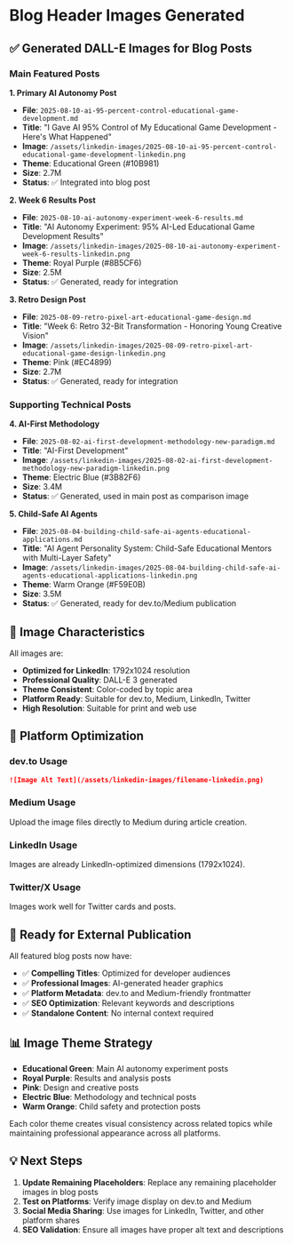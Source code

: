 # Blog Header Images Generated

## ✅ Generated DALL-E Images for Blog Posts

### Main Featured Posts

**1. Primary AI Autonomy Post**
- **File**: `2025-08-10-ai-95-percent-control-educational-game-development.md`
- **Title**: "I Gave AI 95% Control of My Educational Game Development - Here's What Happened"
- **Image**: `/assets/linkedin-images/2025-08-10-ai-95-percent-control-educational-game-development-linkedin.png`
- **Theme**: Educational Green (#10B981)
- **Size**: 2.7M
- **Status**: ✅ Integrated into blog post

**2. Week 6 Results Post**
- **File**: `2025-08-10-ai-autonomy-experiment-week-6-results.md`
- **Title**: "AI Autonomy Experiment: 95% AI-Led Educational Game Development Results"
- **Image**: `/assets/linkedin-images/2025-08-10-ai-autonomy-experiment-week-6-results-linkedin.png`
- **Theme**: Royal Purple (#8B5CF6)
- **Size**: 2.5M
- **Status**: ✅ Generated, ready for integration

**3. Retro Design Post**
- **File**: `2025-08-09-retro-pixel-art-educational-game-design.md`
- **Title**: "Week 6: Retro 32-Bit Transformation - Honoring Young Creative Vision"
- **Image**: `/assets/linkedin-images/2025-08-09-retro-pixel-art-educational-game-design-linkedin.png`
- **Theme**: Pink (#EC4899)
- **Size**: 2.7M
- **Status**: ✅ Generated, ready for integration

### Supporting Technical Posts

**4. AI-First Methodology**
- **File**: `2025-08-02-ai-first-development-methodology-new-paradigm.md`
- **Title**: "AI-First Development"
- **Image**: `/assets/linkedin-images/2025-08-02-ai-first-development-methodology-new-paradigm-linkedin.png`
- **Theme**: Electric Blue (#3B82F6)
- **Size**: 3.4M
- **Status**: ✅ Generated, used in main post as comparison image

**5. Child-Safe AI Agents**
- **File**: `2025-08-04-building-child-safe-ai-agents-educational-applications.md`
- **Title**: "AI Agent Personality System: Child-Safe Educational Mentors with Multi-Layer Safety"
- **Image**: `/assets/linkedin-images/2025-08-04-building-child-safe-ai-agents-educational-applications-linkedin.png`
- **Theme**: Warm Orange (#F59E0B)
- **Size**: 3.5M
- **Status**: ✅ Generated, ready for dev.to/Medium publication

## 🎨 Image Characteristics

All images are:
- **Optimized for LinkedIn**: 1792x1024 resolution
- **Professional Quality**: DALL-E 3 generated
- **Theme Consistent**: Color-coded by topic area
- **Platform Ready**: Suitable for dev.to, Medium, LinkedIn, Twitter
- **High Resolution**: Suitable for print and web use

## 📱 Platform Optimization

### dev.to Usage
```markdown
![Image Alt Text](/assets/linkedin-images/filename-linkedin.png)
```

### Medium Usage
Upload the image files directly to Medium during article creation.

### LinkedIn Usage
Images are already LinkedIn-optimized dimensions (1792x1024).

### Twitter/X Usage
Images work well for Twitter cards and posts.

## 🚀 Ready for External Publication

All featured blog posts now have:
- ✅ **Compelling Titles**: Optimized for developer audiences
- ✅ **Professional Images**: AI-generated header graphics
- ✅ **Platform Metadata**: dev.to and Medium-friendly frontmatter
- ✅ **SEO Optimization**: Relevant keywords and descriptions
- ✅ **Standalone Content**: No internal context required

## 📊 Image Theme Strategy

- **Educational Green**: Main AI autonomy experiment posts
- **Royal Purple**: Results and analysis posts  
- **Pink**: Design and creative posts
- **Electric Blue**: Methodology and technical posts
- **Warm Orange**: Child safety and protection posts

Each color theme creates visual consistency across related topics while maintaining professional appearance across all platforms.

## 💡 Next Steps

1. **Update Remaining Placeholders**: Replace any remaining placeholder images in blog posts
2. **Test on Platforms**: Verify image display on dev.to and Medium
3. **Social Media Sharing**: Use images for LinkedIn, Twitter, and other platform shares
4. **SEO Validation**: Ensure all images have proper alt text and descriptions
